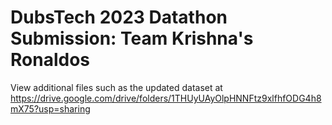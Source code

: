 # DubsTech 2023 Datathon Submission: Team Krishna's Ronaldos
View additional files such as the updated dataset at https://drive.google.com/drive/folders/1THUyUAyOlpHNNFtz9xlfhfODG4h8mX75?usp=sharing
